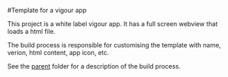 #Template for a vigour app

This project is a white label vigour app. It has a full screen webview that loads a html file.

The build process is responsible for customising the template with name, verion, html content, app icon, etc.

See the [parent](..) folder for a description of the build process.
